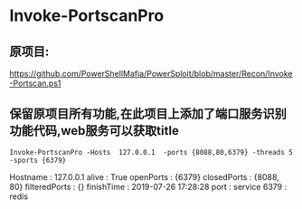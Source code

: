 # Invoke-PortscanPro
## 原项目:
https://github.com/PowerShellMafia/PowerSploit/blob/master/Recon/Invoke-Portscan.ps1

## 保留原项目所有功能,在此项目上添加了端口服务识别功能代码,web服务可以获取title
`Invoke-PortscanPro -Hosts  127.0.0.1  -ports {8088,80,6379} -threads 5 -sports {6379}`

Hostname      : 127.0.0.1
alive         : True
openPorts     : {6379}
closedPorts   : {8088, 80}
filteredPorts : {}
finishTime    : 2019-07-26 17:28:28
port          : service
6379          : redis
